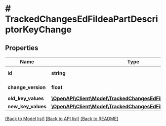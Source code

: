 # # TrackedChangesEdFiIdeaPartDescriptorKeyChange

## Properties

Name | Type | Description | Notes
------------ | ------------- | ------------- | -------------
**id** | **string** | Resource identifier | [optional]
**change_version** | **float** | Change version | [optional]
**old_key_values** | [**\OpenAPI\Client\Model\TrackedChangesEdFiIdeaPartDescriptorKey**](TrackedChangesEdFiIdeaPartDescriptorKey.md) |  | [optional]
**new_key_values** | [**\OpenAPI\Client\Model\TrackedChangesEdFiIdeaPartDescriptorKey**](TrackedChangesEdFiIdeaPartDescriptorKey.md) |  | [optional]

[[Back to Model list]](../../README.md#models) [[Back to API list]](../../README.md#endpoints) [[Back to README]](../../README.md)
